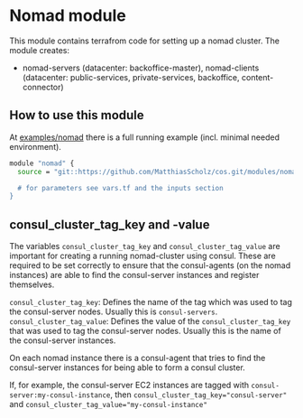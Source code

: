 # Nomad module

This module contains terrafrom code for setting up a nomad cluster.
The module creates:

* nomad-servers (datacenter: backoffice-master), nomad-clients (datacenter: public-services, private-services, backoffice, content-connector)

## How to use this module

At [examples/nomad](../../examples/nomad/) there is a full running example (incl. minimal needed environment).

```bash
module "nomad" {
  source = "git::https://github.com/MatthiasScholz/cos.git/modules/nomad?ref=v0.2.0.

  # for parameters see vars.tf and the inputs section
}
```

## consul_cluster_tag_key and -value

The variables ```consul_cluster_tag_key``` and ```consul_cluster_tag_value``` are important for creating a running nomad-cluster using consul. These are required to be set correctly to ensure that the consul-agents (on the nomad instances) are able to find the consul-server instances and register themselves.

```consul_cluster_tag_key```: Defines the name of the tag which was used to tag the consul-server nodes. Usually this is ```consul-servers```.
```consul_cluster_tag_value```: Defines the value of the ```consul_cluster_tag_key``` that was used to tag the consul-server nodes. Usually this is the name of the consul-server instances.

On each nomad instance there is a consul-agent that tries to find the consul-server instances for being able to form a consul cluster.

If, for example, the consul-server EC2 instances are tagged with ```consul-server:my-consul-instance```, then ```consul_cluster_tag_key="consul-server"``` and ```consul_cluster_tag_value="my-consul-instance"```
